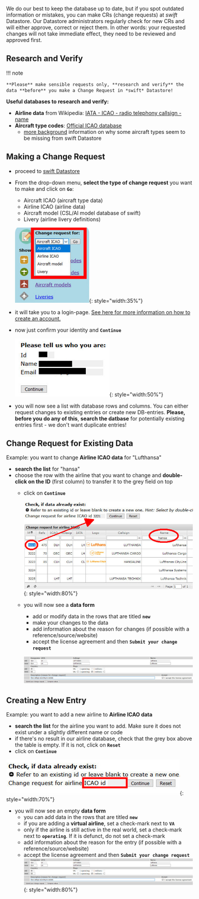 <!--
    SPDX-FileCopyrightText: Copyright (C) swift Project Community / Contributors
    SPDX-License-Identifier: GFDL-1.3-only
-->

We do our best to keep the database up to date, but if you spot outdated information or mistakes, you can make CRs (change requests) at *swift* Datastore.
Our Datastore administrators regularly check for new CRs and will either approve, correct or reject them.
In other words: your requested changes will not take immediate effect, they need to be reviewed and approved first.


## Research and Verify

!!! note

    **Please** make sensible requests only, **research and verify** the data **before** you make a Change Request in *swift* Datastore!

**Useful databases to research and verify:**

* **Airline data** from Wikipedia: [IATA - ICAO - radio telephony callsign - name](https://en.wikipedia.org/wiki/List_of_airline_codes)
* **Aircraft type codes**: [Official ICAO database](https://www.icao.int/publications/DOC8643/Pages/Search.aspx)
  * [more background](./icao_aircraft_hints.md) information on why some aircraft types seem to be missing from swift Datastore

## Making a Change Request

* proceed to [swift Datastore](https://datastore.swift-project.org/page/)
* From the drop-down menu, **select the type of change request** you want to make and click on **``Go``**:
  * Aircraft ICAO (aircraft type data)
  * Airline ICAO (airline data)
  * Aircraft model (CSL/AI model database of swift)
  * Livery (airline livery definitions)

  ![](./../../img/changerequest_selecttype.jpg){: style="width:35%"}

* it will take you to a login-page. [See here for more information on how to create an account.](./../../documentation/swift_datastore/login.md)

* now just confirm your identity and **``Continue``**

  ![](./../../img/changerequest_confirmidentity.jpg){: style="width:50%"}

* you will now see a list with database rows and columns.
  You can either request changes to existing entries or create new DB-entries.
  **Please, before you do any of this**, **search the datbase** for potentially existing entries first - we don't want duplicate entries!

## Change Request for Existing Data
Example: you want to change **Airline ICAO data** for "Lufthansa"

- **search the list** for "hansa"
- choose the row with the airline that you want to change and **double-click on the ID** (first column) to transfer it to the grey field on top
  - click on **``Continue``**

    ![](./../../img/changerequest_example01.jpg){: style="width:80%"}

  - you will now see a **data form**
    * add or modify data in the rows that are titled **``new``**
    * make your changes to the data
    * add information about the reason for changes (if possible with a reference/source/website)
    * accept the license agreement and then **``Submit your change request``**

    ![](./../../img/changerequest_example02.jpg)


## Creating a New Entry

Example: you want to add a new airline to **Airline ICAO data**

- **search the list** for the airline you want to add. Make sure it does not exist under a slightly different name or code
- if there's no result in our airline database, check that the grey box above the table is empty. If it is not, click on **``Reset``**
- click on **``Continue``**

![](./../../img/changerequest_addnew01.jpg){: style="width:70%"}

- you will now see an empty **data form**
  * you can add data in the rows that are titled **``new``**
  * if you are adding a **virtual airline**, set a check-mark next to **``VA``**
  * only if the airline is still active in the real world, set a check-mark next to **``operating``**.
    If it is defunct, do not set a check-mark
  * add information about the reason for the entry (if possible with a reference/source/website)
  * accept the license agreement and then **``Submit your change request``**
  ![](./../../img/changerequest_example02.jpg){: style="width:80%"}
